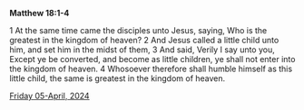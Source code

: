 **Matthew 18:1-4**

1 At the same time came the disciples unto Jesus, saying, Who is the greatest in the kingdom of heaven? 2 And Jesus called a little child unto him, and set him in the midst of them, 3 And said, Verily I say unto you, Except ye be converted, and become as little children, ye shall not enter into the kingdom of heaven. 4 Whosoever therefore shall humble himself as this little child, the same is greatest in the kingdom of heaven.

[Friday 05-April, 2024](https://getbible.life/kjv/Matthew/18/1-4)
